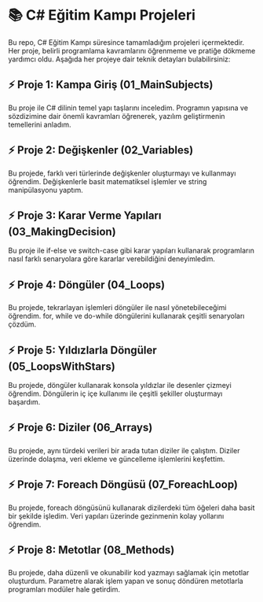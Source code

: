 # 📚 C# Eğitim Kampı Projeleri
Bu repo, C# Eğitim Kampı süresince tamamladığım projeleri içermektedir. Her proje, belirli programlama kavramlarını öğrenmeme ve pratiğe dökmeme yardımcı oldu. Aşağıda her projeye dair teknik detayları bulabilirsiniz:
## ⚡ Proje 1: Kampa Giriş (01_MainSubjects)
Bu proje ile C# dilinin temel yapı taşlarını inceledim. Programın yapısına ve sözdizimine dair önemli kavramları öğrenerek, yazılım geliştirmenin temellerini anladım.
## ⚡ Proje 2:  Değişkenler (02_Variables)
Bu projede, farklı veri türlerinde değişkenler oluşturmayı ve kullanmayı öğrendim. Değişkenlerle basit matematiksel işlemler ve string manipülasyonu yaptım.

## ⚡ Proje 3: Karar Verme Yapıları (03_MakingDecision)
Bu proje ile if-else ve switch-case gibi karar yapıları kullanarak programların nasıl farklı senaryolara göre kararlar verebildiğini deneyimledim.

## ⚡ Proje 4:  Döngüler (04_Loops)
Bu projede, tekrarlayan işlemleri döngüler ile nasıl yönetebileceğimi öğrendim. for, while ve do-while döngülerini kullanarak çeşitli senaryoları çözdüm.

## ⚡ Proje 5: Yıldızlarla Döngüler (05_LoopsWithStars)
Bu projede, döngüler kullanarak konsola yıldızlar ile desenler çizmeyi öğrendim. Döngülerin iç içe kullanımı ile çeşitli şekiller oluşturmayı başardım.

## ⚡ Proje 6: Diziler (06_Arrays)
Bu projede, aynı türdeki verileri bir arada tutan diziler ile çalıştım. Diziler üzerinde dolaşma, veri ekleme ve güncelleme işlemlerini keşfettim.

## ⚡ Proje 7: Foreach Döngüsü (07_ForeachLoop)
Bu projede, foreach döngüsünü kullanarak dizilerdeki tüm öğeleri daha basit bir şekilde işledim. Veri yapıları üzerinde gezinmenin kolay yollarını öğrendim.

## ⚡ Proje 8: Metotlar (08_Methods)
Bu projede, daha düzenli ve okunabilir kod yazmayı sağlamak için metotlar oluşturdum. Parametre alarak işlem yapan ve sonuç döndüren metotlarla programları modüler hale getirdim.
